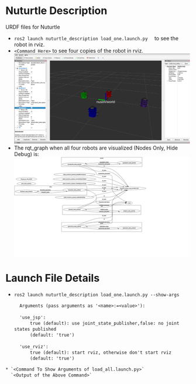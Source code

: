# Nuturtle  Description
URDF files for Nuturtle <Name Your Robot>
* `ros2 launch nuturtle_description load_one.launch.py  ` to see the robot in rviz.
* `<Command Here>` to see four copies of the robot in rviz.
![](images/rviz.png)
* The rqt_graph when all four robots are visualized (Nodes Only, Hide Debug) is:
![](images/rqt_graph.svg)
# Launch File Details
* `ros2 launch nuturtle_description load_one.launch.py --show-args`
  ```
    Arguments (pass arguments as '<name>:=<value>'):

    'use_jsp':
        true (default): use joint_state_publisher,false: no joint states published
        (default: 'true')

    'use_rviz':
        true (default): start rviz, otherwise don't start rviz
        (default: 'true')
```
* `<Command To Show Arguments of load_all.launch.py>`
  `<Output of the Above Command>`